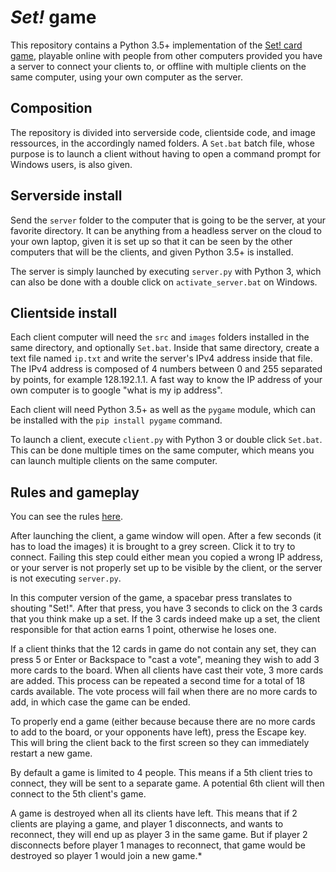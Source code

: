# _Set!_ game

This repository contains a Python 3.5+ implementation of the [Set! card game](https://en.wikipedia.org/wiki/Set_(card_game)), playable online with people from other computers provided you have a server to connect your clients to, or offline with multiple clients on the same computer, using your own computer as the server.

## Composition

The repository is divided into serverside code, clientside code, and image ressources, in the accordingly named folders. A `Set.bat` batch file, whose purpose is to launch a client without having to open a command prompt for Windows users, is also given.

## Serverside install

Send the `server` folder to the computer that is going to be the server, at your favorite directory. It can be anything from a headless server on the cloud to your own laptop, given it is set up so that it can be seen by the other computers that will be the clients, and given Python 3.5+ is installed.

The server is simply launched by executing `server.py` with Python 3, which can also be done with a double click on `activate_server.bat` on Windows. 

## Clientside install

Each client computer will need the `src` and `images` folders installed in the same directory, and optionally `Set.bat`. Inside that same directory, create a text file named `ip.txt` and write the server's IPv4 address inside that file. The IPv4 address is composed of 4 numbers between 0 and 255 separated by points, for example 128.192.1.1. A fast way to know the IP address of your own computer is to google "what is my ip address".

Each client will need Python 3.5+ as well as the `pygame` module, which can be installed with the `pip install pygame` command.

To launch a client, execute `client.py` with Python 3 or double click `Set.bat`. This can be done multiple times on the same computer, which means you can launch multiple clients on the same computer.

## Rules and gameplay

You can see the rules [here](https://en.wikipedia.org/wiki/Set_(card_game)).

After launching the client, a game window will open. After a few seconds (it has to load the images) it is brought to a grey screen. Click it to try to connect. Failing this step could either mean you copied a wrong IP address, or your server is not properly set up to be visible by the client, or the server is not executing `server.py`.

In this computer version of the game, a spacebar press translates to shouting "Set!". After that press, you have 3 seconds to click on the 3 cards that you think make up a set. If the 3 cards indeed make up a set, the client responsible for that action earns 1 point, otherwise he loses one.

If a client thinks that the 12 cards in game do not contain any set, they can press 5 or Enter or Backspace to "cast a vote", meaning they wish to add 3 more cards to the board. When all clients have cast their vote, 3 more cards are added. This process can be repeated a second time for a total of 18 cards available. The vote process will fail when there are no more cards to add, in which case the game can be ended.

To properly end a game (either because because there are no more cards to add to the board, or your opponents have left), press the Escape key. This will bring the client back to the first screen so they can immediately restart a new game.

By default a game is limited to 4 people. This means if a 5th client tries to connect, they will be sent to a separate game. A potential 6th client will then connect to the 5th client's game.

A game is destroyed when all its clients have left. This means that if 2 clients are playing a game, and player 1 disconnects, and wants to reconnect, they will end up as player 3 in the same game. But if player 2 disconnects before player 1 manages to reconnect, that game would be destroyed so player 1 would join a new game.*

